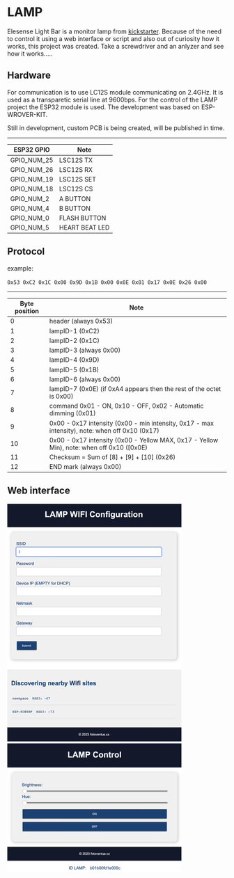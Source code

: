 # LAMP

Elesense Light Bar is a monitor lamp from [kickstarter](https://www.kickstarter.com/projects/elesense/elesense-computer-monitor-light-bar). Because of the need to control it using a web interface or script and also out of curiosity how it works, this project was created. Take a screwdriver and an anlyzer and see how it works.....  

## Hardware
For communication is to use LC12S module communicating on 2.4GHz. It is used as a transparetic serial line at 9600bps. 
For the control of the LAMP project the ESP32 module is used. The development was based on ESP-WROVER-KIT. 

Still in development, custom PCB is being created, will be published in time. 


---
| ESP32 GPIO  | Note         |
|------------|---------------|
|   GPIO_NUM_25 | LSC12S TX |
|   GPIO_NUM_26 | LSC12S RX |
|   GPIO_NUM_19 | LSC12S SET |
|   GPIO_NUM_18 | LSC12S CS |
|   GPIO_NUM_2  | A BUTTON |
|   GPIO_NUM_4  | B BUTTON |
|   GPIO_NUM_0  | FLASH BUTTON |
|   GPIO_NUM_5  | HEART BEAT LED |

## Protocol

example: 

`0x53 0xC2 0x1C 0x00 0x9D 0x1B 0x00 0x0E 0x01 0x17 0x0E 0x26 0x00` 

---
| Byte position  | Note |
|------------|------------------------------------------------------------------------|
| 0          | header  (always 0x53)                                                  |
| 1          | lampID-1  (0xC2)                                                       |
| 2          | lampID-2  (0x1C)                                                       |
| 3          | lampID-3  (always 0x00)                                                |
| 4          | lampID-4  (0x9D)                                                       |
| 5          | lampID-5  (0x1B)                                                       |
| 6          | lampID-6 (always 0x00)                                                 |
| 7          | lampID-7  (0x0E) (if 0xA4 appears then the rest of the octet is 0x00)  |
| 8          | command  0x01 - ON,  0x10 - OFF, 0x02 - Automatic dimming       (0x01) |
| 9          |0x00 - 0x17 intensity (0x00 - min intensity, 0x17 - max intensity), note: when off  0x10 (0x17) |
| 10         |0x00 - 0x17 intensity (0x00 - Yellow MAX, 0x17 - Yellow Min), note: when off 0x10  ([0x0E)      | 
| 11         | Checksum  = Sum of [8] + [9] + [10]   (0x26)                                                   |
| 12         | END mark   (always 0x00)                                                                       |


## Web interface

<img src="imgs/ap.png" alt="popis" width="400">
<img src="imgs/co.png" alt="popis" width="400">




